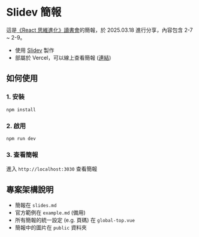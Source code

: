 # Slidev 簡報

這是[《React 思維進化》讀書會](https://github.com/Tech-Book-Community/Zet-React-Book)的簡報，於 2025.03.18 進行分享，內容包含 2-7 ~ 2-9。

- 使用 [Slidev](https://sli.dev/) 製作
- 部屬於 Vercel，可以線上查看簡報 ([連結](https://slidev-react-20250318.vercel.app))

## 如何使用
### 1. 安裝
```
npm install
```
### 2. 啟用
```
npm run dev
```
### 3. 查看簡報
進入 `http://localhost:3030` 查看簡報

## 專案架構說明
- 簡報在 `slides.md`
- 官方範例在 `example.md` (備用)
- 所有簡報的統一設定 (e.g. 頁碼) 在 `global-top.vue`
- 簡報中的圖片在 `public` 資料夾
